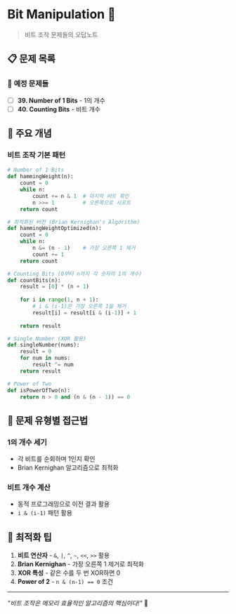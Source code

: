 # Bit Manipulation 🔢

> 비트 조작 문제들의 오답노트

## 📋 문제 목록

### 🔄 **예정 문제들**
- [ ] **39. Number of 1 Bits** - 1의 개수
- [ ] **40. Counting Bits** - 비트 개수

## 🔧 주요 개념

### **비트 조작 기본 패턴**
```python
# Number of 1 Bits
def hammingWeight(n):
    count = 0
    while n:
        count += n & 1  # 마지막 비트 확인
        n >>= 1         # 오른쪽으로 시프트
    return count

# 최적화된 버전 (Brian Kernighan's Algorithm)
def hammingWeightOptimized(n):
    count = 0
    while n:
        n &= (n - 1)    # 가장 오른쪽 1 제거
        count += 1
    return count

# Counting Bits (0부터 n까지 각 숫자의 1의 개수)
def countBits(n):
    result = [0] * (n + 1)
    
    for i in range(1, n + 1):
        # i & (i-1)은 가장 오른쪽 1을 제거
        result[i] = result[i & (i-1)] + 1
    
    return result

# Single Number (XOR 활용)
def singleNumber(nums):
    result = 0
    for num in nums:
        result ^= num
    return result

# Power of Two
def isPowerOfTwo(n):
    return n > 0 and (n & (n - 1)) == 0
```

## 📝 문제 유형별 접근법

### **1의 개수 세기**
- 각 비트를 순회하며 1인지 확인
- Brian Kernighan 알고리즘으로 최적화

### **비트 개수 계산**
- 동적 프로그래밍으로 이전 결과 활용
- `i & (i-1)` 패턴 활용

## 🚀 최적화 팁

1. **비트 연산자** - `&`, `|`, `^`, `~`, `<<`, `>>` 활용
2. **Brian Kernighan** - 가장 오른쪽 1 제거로 최적화
3. **XOR 특성** - 같은 수를 두 번 XOR하면 0
4. **Power of 2** - `n & (n-1) == 0` 조건

---

*"비트 조작은 메모리 효율적인 알고리즘의 핵심이다!"* 🚀
